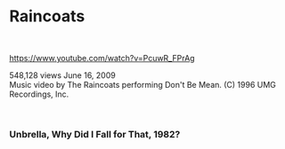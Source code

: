 # Raincoats

&nbsp;

https://www.youtube.com/watch?v=PcuwR_FPrAg


548,128 views June 16, 2009     
Music video by The Raincoats performing Don't Be Mean. (C) 1996 UMG Recordings, Inc.

&nbsp;

### Unbrella, Why Did I Fall for That, 1982?

